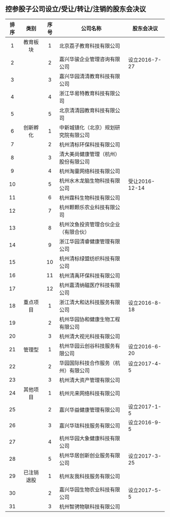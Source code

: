 ## 控参股子公司设立/受让/转让/注销的股东会决议

|排序|类别|序号|公司名称|股东会决议|
|:--:|:---:|:--:|----|----|
|1|教育板块|1|北京荔子教育科技有限公司||
|2||2|嘉兴华骏企业管理咨询有限公司|设立2016-7-27|
|3||3|嘉兴华园清清教育科技有限公司||
|4||4|浙江华易特教育科技有限公司||
|5||5|北京清清园教育科技有限公司||
|6|创新孵化|1|中新城镇化（北京）规划研究院有限公司||
|7||2|杭州清标环保科技有限公司||
|8||3|清大美尚健康管理（杭州）股份有限公司||
|9||4|杭州淘童网络科技有限公司||
|10||5|杭州水木龙脑生物科技有限公司|受让2016-12-14|
|11||6|杭州霆科生物科技有限公司||
|12||7|杭州颗颗乐农业科技有限公司||
|13||8|杭州汶鱼投资管理合伙企业（有限合伙）||
|14||9|浙江华园清睿健康管理有限公司||
|15||10|杭州清标绿盟纺织科技有限公司||
|16||11|杭州清禹环保科技有限公司||
|17||12|杭州嘉清纳磁医疗科技有限公司||
|18|重点项目|1|浙江清大和达科技服务有限公司|设立2016-8-18|
|19||2|杭州华园协和健康生物工程有限公司||
|20||3|杭州清大视光科技有限公司||
|21|管理型|1|杭州华园云创谷科技服务有限公司|设立2016-6-20|
|22||2|华园国际科技合作服务（杭州）有限公司|设立2017-4-5|
|23||3|杭州清大资产管理有限公司||
|24|其他项目|1|杭州元来网络科技有限公司||
|25||2|嘉兴华益健康管理有限公司|设立2017-1-5|
|26||3|嘉兴华珑科技服务有限公司|设立2016-9-5|
|27||4|杭州华园大象健康科技有限公司||
|28||5|杭州华居创新创业服务有限公司|设立2017-3-25|
|29|已注销退股|1|杭州友我科技服务有限公司||
|30||2|嘉兴华园生物农业科技有限公司|设立2017-5-5|
|31||3|杭州智骋物联科技有限公司||
